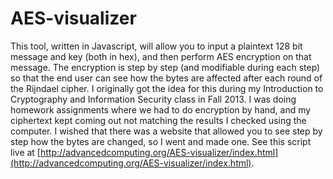 AES-visualizer
==============

This tool, written in Javascript, will allow you to input a plaintext 128 bit message and key (both in hex), and then perform AES encryption on that message.  The encryption is step by step (and modifiable during each step) so that the end user can see how the bytes are affected after each round of the Rijndael cipher.  I originally got the idea for this during my Introduction to Cryptography and Information Security class in Fall 2013.  I was doing homework assignments where we had to do encryption by hand, and my ciphertext kept coming out not matching the results I checked using the computer.  I wished that there was a website that allowed you to see step by step how the bytes are changed, so I went and made one.  See this script live at [http://advancedcomputing.org/AES-visualizer/index.html](http://advancedcomputing.org/AES-visualizer/index.html).